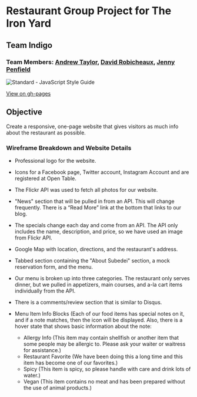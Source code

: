 # Restaurant Group Project for The Iron Yard
## Team Indigo
### Team Members: [Andrew Taylor](https://github.com/agrahamt), [David Robicheaux](https://github.com/atomiczzz), [Jenny Penfield](https://github.com/jennypenfield)

<img src="https://img.shields.io/badge/code_style-standard-brightgreen.svg" alt="Standard - JavaScript Style Guide"></a>

[View on gh-pages](https://jennypenfield.github.io/restaurant-group-project/)

## Objective

Create a responsive, one-page website that gives visitors as much info about the restaurant as possible.

### Wireframe Breakdown and Website Details
* Professional logo for the website.
* Icons for a Facebook page, Twitter account, Instagram Account and are registered at Open Table.
* The Flickr API was used to fetch all photos for our website.
* "News" section that will be pulled in from an API. This will change frequently. There is a “Read More” link at the bottom that links to our blog.
* The specials change each day and come from an API. The API only includes the name, description, and price, so we have used an image from Flickr API.
* Google Map with location, directions, and the restaurant's address.
* Tabbed section containing the "About Subedei" section, a mock reservation form, and the menu.
* Our menu is broken up into three categories. The restaurant only serves dinner, but we pulled in appetizers, main courses, and a-la cart items individually from the API.
* There is a comments/review section that is similar to Disqus.
* Menu Item Info Blocks (Each of our food items has special notes on it, and if a note matches, then the icon will be displayed. Also, there is a hover state that shows basic information about the note:

  * Allergy Info (This item may contain shellfish or another item that some people may be allergic to. Please ask your waiter or waitress for assistance.)
  * Restaurant Favorite (We have been doing this a long time and this item has become one of our favorites.)
  * Spicy (This item is spicy, so please handle with care and drink lots of water.)
  * Vegan (This item contains no meat and has been prepared without the use of animal products.)
